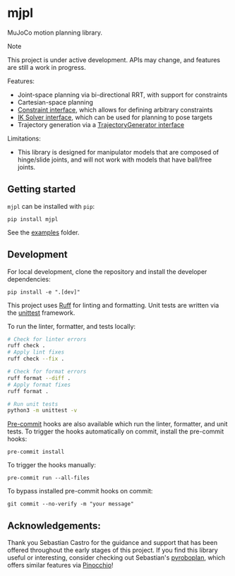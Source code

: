 # mjpl

MuJoCo motion planning library.

> [!Note]
> This project is under active development.
> APIs may change, and features are still a work in progress.

Features:
- Joint-space planning via bi-directional RRT, with support for constraints
- Cartesian-space planning
- [Constraint interface](./src/mjpl/constraint/constraint_interface.py), which allows for defining arbitrary constraints
- [IK Solver interface](./src/mjpl/inverse_kinematics/ik_solver_interface.py), which can be used for planning to pose targets
- Trajectory generation via a [TrajectoryGenerator interface](./src/mjpl/trajectory/trajectory_interface.py)

Limitations:
- This library is designed for manipulator models that are composed of hinge/slide joints, and will not work with models that have ball/free joints.

## Getting started

`mjpl` can be installed with `pip`:
```
pip install mjpl
```

See the [examples](./examples) folder.

## Development

For local development, clone the repository and install the developer dependencies:
```
pip install -e ".[dev]"
```

This project uses [Ruff](https://docs.astral.sh/ruff/) for linting and formatting.
Unit tests are written via the [unittest](https://docs.python.org/3/library/unittest.html) framework.

To run the linter, formatter, and tests locally:
```bash
# Check for linter errors
ruff check .
# Apply lint fixes
ruff check --fix .

# Check for format errors
ruff format --diff .
# Apply format fixes
ruff format .

# Run unit tests
python3 -m unittest -v
```

[Pre-commit](https://pre-commit.com/) hooks are also available which run the linter, formatter, and unit tests.
To trigger the hooks automatically on commit, install the pre-commit hooks:
```
pre-commit install
```

To trigger the hooks manually:
```
pre-commit run --all-files
```

To bypass installed pre-commit hooks on commit:
```
git commit --no-verify -m "your message"
```

## Acknowledgements:

Thank you Sebastian Castro for the guidance and support that has been offered throughout the early stages of this project.
If you find this library useful or interesting, consider checking out Sebastian's [pyroboplan](https://github.com/sea-bass/pyroboplan), which offers similar features via [Pinocchio](https://github.com/stack-of-tasks/pinocchio)!
